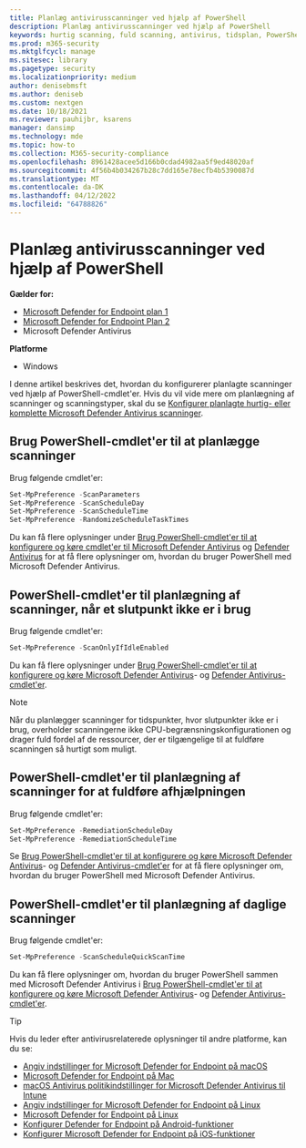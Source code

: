 ```yaml
---
title: Planlæg antivirusscanninger ved hjælp af PowerShell
description: Planlæg antivirusscanninger ved hjælp af PowerShell
keywords: hurtig scanning, fuld scanning, antivirus, tidsplan, PowerShell
ms.prod: m365-security
ms.mktglfcycl: manage
ms.sitesec: library
ms.pagetype: security
ms.localizationpriority: medium
author: denisebmsft
ms.author: deniseb
ms.custom: nextgen
ms.date: 10/18/2021
ms.reviewer: pauhijbr, ksarens
manager: dansimp
ms.technology: mde
ms.topic: how-to
ms.collection: M365-security-compliance
ms.openlocfilehash: 8961428acee5d166b0cdad4982aa5f9ed48020af
ms.sourcegitcommit: 4f56b4b034267b28c7dd165e78ecfb4b5390087d
ms.translationtype: MT
ms.contentlocale: da-DK
ms.lasthandoff: 04/12/2022
ms.locfileid: "64788826"
---
```

# <a name="schedule-antivirus-scans-using-powershell"></a>Planlæg antivirusscanninger ved hjælp af PowerShell

**Gælder for:**
- [Microsoft Defender for Endpoint plan 1](https://go.microsoft.com/fwlink/?linkid=2154037)
- [Microsoft Defender for Endpoint Plan 2](https://go.microsoft.com/fwlink/?linkid=2154037)
- Microsoft Defender Antivirus

**Platforme**
- Windows

I denne artikel beskrives det, hvordan du konfigurerer planlagte scanninger ved hjælp af PowerShell-cmdlet'er. Hvis du vil vide mere om planlægning af scanninger og scanningstyper, skal du se [Konfigurer planlagte hurtig- eller komplette Microsoft Defender Antivirus scanninger](schedule-antivirus-scans.md). 

## <a name="use-powershell-cmdlets-to-schedule-scans"></a>Brug PowerShell-cmdlet'er til at planlægge scanninger

Brug følgende cmdlet'er:

```PowerShell
Set-MpPreference -ScanParameters
Set-MpPreference -ScanScheduleDay
Set-MpPreference -ScanScheduleTime
Set-MpPreference -RandomizeScheduleTaskTimes

```

Du kan få flere oplysninger under [Brug PowerShell-cmdlet'er til at konfigurere og køre cmdlet'er til Microsoft Defender Antivirus](use-powershell-cmdlets-microsoft-defender-antivirus.md) og [Defender Antivirus](/powershell/module/defender/) for at få flere oplysninger om, hvordan du bruger PowerShell med Microsoft Defender Antivirus.

## <a name="powershell-cmdlets-for-scheduling-scans-when-an-endpoint-is-not-in-use"></a>PowerShell-cmdlet'er til planlægning af scanninger, når et slutpunkt ikke er i brug

Brug følgende cmdlet'er:

```PowerShell
Set-MpPreference -ScanOnlyIfIdleEnabled
```

Du kan få flere oplysninger under [Brug PowerShell-cmdlet'er til at konfigurere og køre Microsoft Defender Antivirus](use-powershell-cmdlets-microsoft-defender-antivirus.md)- og [Defender Antivirus-cmdlet'er](/powershell/module/defender/).

> [!NOTE]
> Når du planlægger scanninger for tidspunkter, hvor slutpunkter ikke er i brug, overholder scanningerne ikke CPU-begrænsningskonfigurationen og drager fuld fordel af de ressourcer, der er tilgængelige til at fuldføre scanningen så hurtigt som muligt.

## <a name="powershell-cmdlets-for-scheduling-scans-to-complete-remediation"></a>PowerShell-cmdlet'er til planlægning af scanninger for at fuldføre afhjælpningen

Brug følgende cmdlet'er:

```PowerShell
Set-MpPreference -RemediationScheduleDay
Set-MpPreference -RemediationScheduleTime
```

Se [Brug PowerShell-cmdlet'er til at konfigurere og køre Microsoft Defender Antivirus](use-powershell-cmdlets-microsoft-defender-antivirus.md)- og [Defender Antivirus-cmdlet'er](/powershell/module/defender/) for at få flere oplysninger om, hvordan du bruger PowerShell med Microsoft Defender Antivirus.

## <a name="powershell-cmdlets-for-scheduling-daily-scans"></a>PowerShell-cmdlet'er til planlægning af daglige scanninger

Brug følgende cmdlet'er:

```PowerShell
Set-MpPreference -ScanScheduleQuickScanTime
```

Du kan få flere oplysninger om, hvordan du bruger PowerShell sammen med Microsoft Defender Antivirus i [Brug PowerShell-cmdlet'er til at konfigurere og køre Microsoft Defender Antivirus](use-powershell-cmdlets-microsoft-defender-antivirus.md)- og [Defender Antivirus-cmdlet'er](/powershell/module/defender/).

> [!TIP]
> Hvis du leder efter antivirusrelaterede oplysninger til andre platforme, kan du se:
> - [Angiv indstillinger for Microsoft Defender for Endpoint på macOS](mac-preferences.md)
> - [Microsoft Defender for Endpoint på Mac](microsoft-defender-endpoint-mac.md)
> - [macOS Antivirus politikindstillinger for Microsoft Defender Antivirus til Intune](/mem/intune/protect/antivirus-microsoft-defender-settings-macos)
> - [Angiv indstillinger for Microsoft Defender for Endpoint på Linux](linux-preferences.md)
> - [Microsoft Defender for Endpoint på Linux](microsoft-defender-endpoint-linux.md)
> - [Konfigurer Defender for Endpoint på Android-funktioner](android-configure.md)
> - [Konfigurer Microsoft Defender for Endpoint på iOS-funktioner](ios-configure-features.md)